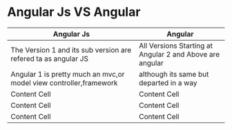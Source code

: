# Angular Js VS Angular
 Angular Js  | Angular |
| ------------- | ------------- |
| The Version  1 and its sub version are refered ta as angular JS  | All  Versions Starting at Angular 2 and Above are angular |
| Angular 1 is pretty much an mvc,or model view controller,framework | although its same but departed in a way |
| Content Cell  | Content Cell  |
| Content Cell  | Content Cell  |
| Content Cell  | Content Cell  |

